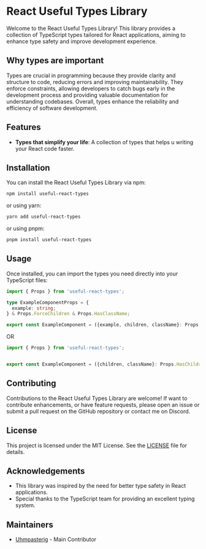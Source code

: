 # React Useful Types Library

Welcome to the React Useful Types Library! This library provides a collection of TypeScript types tailored for React applications, aiming to enhance type safety and improve development experience.

## Why types are important

Types are crucial in programming because they provide clarity and structure to code, reducing errors and improving maintainability. They enforce constraints, allowing developers to catch bugs early in the development process and providing valuable documentation for understanding codebases. Overall, types enhance the reliability and efficiency of software development.

## Features

- **Types that simplify your life**: A collection of types that helps u writing your React code faster.

## Installation

You can install the React Useful Types Library via npm:

```bash
npm install useful-react-types
```

or using yarn:

```bash
yarn add useful-react-types
```

or using pnpm:

```bash
pnpm install useful-react-types
```

## Usage

Once installed, you can import the types you need directly into your TypeScript files:

```typescript
import { Props } from 'useful-react-types';

type ExampleComponentProps = {
  example: string;
} & Props.ForceChildren & Props.HasClassName;

export const ExampleComponent = ({example, children, className}: Props.HasChildren & Props)
```

OR

```typescript
import { Props } from 'useful-react-types';


export const ExampleComponent = ({children, className}: Props.HasChildrenAndClassName)
```

## Contributing

Contributions to the React Useful Types Library are welcome! If want to contribute enhancements, or have feature requests, please open an issue or submit a pull request on the GitHub repository or contact me on Discord.

## License

This project is licensed under the MIT License. See the [LICENSE](LICENSE) file for details.

## Acknowledgements

- This library was inspired by the need for better type safety in React applications.
- Special thanks to the TypeScript team for providing an excellent typing system.

## Maintainers

- [Uhmpasterig](https://github.com/uhmpasterig) - Main Contributor
